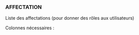 ### AFFECTATION

Liste des affectations (pour donner des rôles aux utilisateurs)

Colonnes nécessaires :

<!-- AFFECTATION DEB -->

<!-- AFFECTATION FIN -->